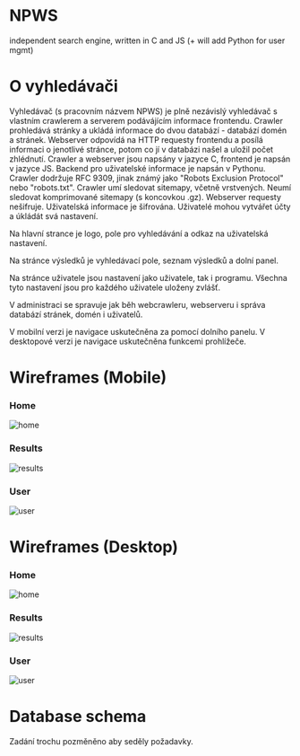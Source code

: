 # NPWS
independent search engine, written in C and JS (+ will add Python for user mgmt)

# O vyhledávači
Vyhledávač (s pracovním názvem NPWS) je plně nezávislý vyhledávač s vlastním crawlerem a serverem podávájícím informace frontendu.
Crawler prohledává stránky a ukládá informace do dvou databází - databází domén a stránek. Webserver odpovídá na HTTP requesty frontendu a posílá informaci o jenotlivé stránce, potom co jí v databázi našel a uložil počet zhlédnutí.
Crawler a webserver jsou napsány v jazyce C, frontend je napsán v jazyce JS. Backend pro uživatelské informace je napsán v Pythonu.
Crawler dodržuje RFC 9309, jinak známý jako "Robots Exclusion Protocol" nebo "robots.txt". Crawler umí sledovat sitemapy, včetně vrstvených. Neumí sledovat komprimované sitemapy (s koncovkou .gz).
Webserver requesty nešifruje. Uživatelská informace je šifrována. Uživatelé mohou vytvářet účty a úkládát svá nastavení.

Na hlavní strance je logo, pole pro vyhledávání a odkaz na uživatelská nastavení.

Na stránce výsledků je vyhledávací pole, seznam výsledků a dolní panel.

Na stránce uživatele jsou nastavení jako uživatele, tak i programu. Všechna tyto nastavení jsou pro každého uživatele uloženy zvlášť.

V administraci se spravuje jak běh webcrawleru, webserveru i správa databází stránek, domén i uživatelů.

V mobilní verzi je navigace uskutečněna za pomocí dolního panelu. V desktopové verzi je navigace uskutečněna funkcemi prohlížeče.

# Wireframes (Mobile)
### Home
![home](Wireframes/WF-MobileHome.png)
### Results
![results](Wireframes/WF-Mobile.png)
### User
![user](Wireframes/WF-MobileUser.png)

# Wireframes (Desktop)
### Home
![home](Wireframes/WF-DesktopHome.png)
### Results
![results](Wireframes/WF-Desktop.png)
### User
![user](Wireframes/WF-DesktopUser.png)

# Database schema
Zadání trochu pozměněno aby seděly požadavky.
